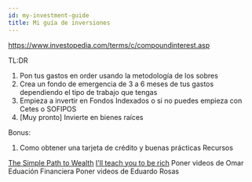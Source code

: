 ```yaml
---
id: my-investment-guide
title: Mi guía de inversiones
---
```


https://www.investopedia.com/terms/c/compoundinterest.asp

TL:DR

1. Pon tus gastos en order usando la metodología de los sobres
1. Crea un fondo de emergencia de 3 a 6 meses de tus gastos dependiendo el tipo de trabajo que tengas
1. Empieza a invertir en Fondos Indexados o si no puedes empieza con Cetes o SOFIPOS
1. [Muy pronto] Invierte en bienes raíces

Bonus:

1. Como obtener una tarjeta de crédito y buenas prácticas
   Recursos

[The Simple Path to Wealth](https://amzn.to/3kPS9SX)
[I'll teach you to be rich](https://amzn.to/2UKqOHs)
Poner videos de Omar Eduación Financiera
Poner videos de Eduardo Rosas
